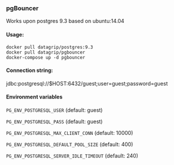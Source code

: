 ### pgBouncer
Works upon postgres 9.3 based on ubuntu:14.04

#### Usage:
```
docker pull datagrip/postgres:9.3
docker pull datagrip/pgbouncer
docker-compose up -d pgbouncer
```
#### Connection string:
jdbc:postgresql://$HOST:6432/guest;user=guest;password=guest
 
#### Environment variables 

`PG_ENV_POSTGRESQL_USER` (default: guest)

`PG_ENV_POSTGRESQL_PASS` (default: guest)

`PG_ENV_POSTGRESQL_MAX_CLIENT_CONN` (default: 10000)

`PG_ENV_POSTGRESQL_DEFAULT_POOL_SIZE` (default: 400)

`PG_ENV_POSTGRESQL_SERVER_IDLE_TIMEOUT` (default: 240)
 
